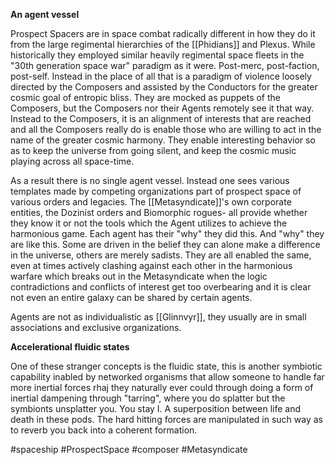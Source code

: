 
**An agent vessel**

Prospect Spacers are in space combat radically different in how they do it from the large regimental hierarchies of the [[Phidians]] and Plexus. While historically they employed similar heavily regimental space fleets in the "30th generation space war" paradigm as it were.  Post-merc, post-faction, post-self.  Instead in the place of all that is a paradigm of violence loosely directed by the Composers and assisted by the Conductors for the greater cosmic goal of entropic bliss.  They are mocked as puppets of the Composers, but the Composers nor their Agents remotely see it that way.  Instead to the Composers, it is an alignment of interests that are reached and all the Composers really do is enable those who are willing to act in the name of the greater cosmic harmony.  They enable interesting behavior so as to keep the universe from going silent, and keep the cosmic music playing across all space-time.

As a result there is no single agent vessel.  Instead one sees various templates made by competing organizations part of prospect space of various orders and legacies.  The [[Metasyndicate]]'s own corporate entities, the Dozinist orders and Biomorphic rogues- all provide whether they know it or not the tools which the Agent utilizes to achieve the harmonious game.  Each agent has their "why" they did this.  And "why" they are like this.  Some are driven in the belief they can alone make a difference in the universe, others are merely sadists.  They are all enabled the same, even at times actively clashing against each other in the harmonious warfare which breaks out in the Metasyndicate when the logic contradictions and conflicts of interest get too overbearing and it is clear not even an entire galaxy can be shared by certain agents.

Agents are not as individualistic as [[Glinnvyr]], they usually are in small associations and exclusive organizations.

**Accelerational fluidic states**

One of these stranger concepts is the fluidic state, this is another symbiotic capability inabled by networked organisms that allow someone to handle far more inertial forces rhaj they naturally ever could through doing a form of inertial dampening through "tarring", where you do splatter but the symbionts unsplatter you. You stay I. A superposition between life and death in these pods. The hard hitting forces are manipulated in such way as to reverb you back into a coherent formation.

#spaceship 
#ProspectSpace 
#composer 
#Metasyndicate 

